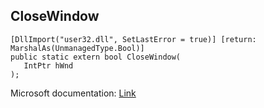 ## CloseWindow

```
[DllImport("user32.dll", SetLastError = true)] [return: MarshalAs(UnmanagedType.Bool)]
public static extern bool CloseWindow(
   IntPtr hWnd
);
```

Microsoft documentation: [Link](https://docs.microsoft.com/en-us/windows/win32/api/winuser/nf-winuser-closewindow)
